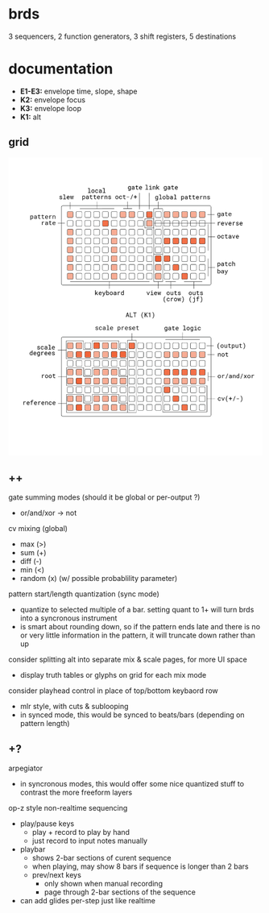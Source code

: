 # brds

3 sequencers, 2 function generators, 3 shift registers, 5 destinations

# documentation

- **E1-E3:** envelope time, slope, shape
- **K2:** envelope focus
- **K3:** envelope loop
- **K1:** alt

## grid

![brds grid docs](doc/brds.png)

## ++

gate summing modes (should it be global or per-output ?)
- or/and/xor -> not

cv mixing (global)
- max (>)
- sum (+)
- diff (-)
- min (<)
- random (x) (w/ possible probablility parameter)

pattern start/length quantization (sync mode)
- quantize to selected multiple of a bar. setting quant to 1+ will turn brds into a syncronous instrument
- is smart about rounding down, so if the pattern ends late and there is no or very little information in the pattern, it will truncate down rather than up

consider splitting alt into separate mix & scale pages, for more UI space
- display truth tables or glyphs on grid for each mix mode 

consider playhead control in place of top/bottom keybaord row
- mlr style, with cuts & sublooping
- in synced mode, this would be synced to beats/bars (depending on pattern length)

## +?

arpegiator
- in syncronous modes, this would offer some nice quantized stuff to contrast the more freeform layers

op-z style non-realtime sequencing
- play/pause keys
  - play + record to play by hand
  - just record to input notes manually
- playbar
  - shows 2-bar sections of curent sequence
  - when playing, may show 8 bars if sequence is longer than 2 bars
  - prev/next keys
    - only shown when manual recording
    - page through 2-bar sections of the sequence
- can add glides per-step just like realtime
